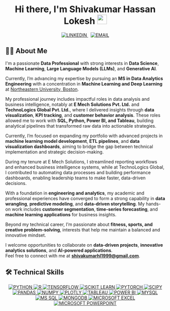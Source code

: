 <!-- HEADER -->
<h1 align="center">
  Hi there, I'm Shivakumar Hassan Lokesh 
  <img src="https://raw.githubusercontent.com/MartinHeinz/MartinHeinz/master/wave.gif" width="30px" />
</h1>

<!-- CONTACT BADGES -->
<p align="center">
  <a href="https://www.linkedin.com/in/shivakumar-hassan-lokesh-8b65ab365/" target="_blank">
    <img alt="LINKEDIN" src="https://img.shields.io/badge/LINKEDIN-0A66C2?style=for-the-badge&logo=linkedin&logoColor=white" />
  </a>
  &#8287;
  <a href="mailto:shivakumarhsnlokesh@gmail.com">
    <img alt="EMAIL" src="https://img.shields.io/badge/EMAIL-EA4335?style=for-the-badge&logo=gmail&logoColor=white" />
  </a>
</p>



## 🧑‍💻 About Me

I'm a passionate **Data Professional** with strong interests in **Data Science**, **Machine Learning**, **Large Language Models (LLMs)**, and **Generative AI**.  

Currently, I’m advancing my expertise by pursuing an **MS in Data Analytics Engineering** with a concentration in **Machine Learning and Deep Learning** at [Northeastern University, Boston](https://www.northeastern.edu/).  

My professional journey includes impactful roles in data analysis and business intelligence, notably at **E Mech Solutions Pvt. Ltd.** and **TechnoLogics Global Pvt. Ltd.**, where I delivered insights through **data visualization**, **KPI tracking**, and **customer behavior analysis**. These roles allowed me to work with **SQL, Python, Power BI, and Tableau**, building analytical pipelines that transformed raw data into actionable strategies.  

Currently, I’m focused on expanding my portfolio with advanced projects in **machine learning model development**, **ETL pipelines**, and **data visualization dashboards**, aiming to bridge the gap between technical implementation and strategic decision-making.  

During my tenure at E Mech Solutions, I streamlined reporting workflows and enhanced business intelligence systems, while at TechnoLogics Global, I contributed to automating data processes and building performance dashboards, enabling leadership teams to make faster, data-driven decisions.  

With a foundation in **engineering and analytics**, my academic and professional experiences have converged to form a strong capability in **data wrangling**, **predictive modeling**, and **data-driven storytelling**. My hands-on work includes **customer segmentation**, **time-series forecasting**, and **machine learning applications** for business insights.  

Beyond my technical career, I’m passionate about **fitness, sports, and creative problem-solving**, interests that help me maintain a balanced and innovative mindset.  

I welcome opportunities to collaborate on **data-driven projects**, **innovative analytics solutions**, and **AI-powered applications**.  
Feel free to connect with me at **shivakumarhl1999@gmail.com**.



## 🛠 Technical Skills
<p align="center">

  <!-- LANGUAGES & CORE -->
  <a href="https://www.python.org/" target="_blank">
    <img alt="PYTHON" src="https://img.shields.io/badge/PYTHON-3776AB?style=for-the-badge&logo=python&logoColor=white" />
  </a>
  <a href="https://www.r-project.org/" target="_blank">
    <img alt="R" src="https://img.shields.io/badge/R-276DC3?style=for-the-badge&logo=r&logoColor=white" />
  </a>



  <!-- ML / DS -->
  <a href="https://www.tensorflow.org/" target="_blank">
    <img alt="TENSORFLOW" src="https://img.shields.io/badge/TENSORFLOW-FF6F00?style=for-the-badge&logo=tensorflow&logoColor=white" />
  </a>
  <a href="https://scikit-learn.org/stable/" target="_blank">
    <img alt="SCIKIT LEARN" src="https://img.shields.io/badge/SCIKIT%20LEARN-F7931E?style=for-the-badge&logo=scikit-learn&logoColor=white" />
  </a>
  <a href="https://pytorch.org/" target="_blank">
    <img alt="PYTORCH" src="https://img.shields.io/badge/PYTORCH-EE4C2C?style=for-the-badge&logo=pytorch&logoColor=white" />
  </a>
  <a href="https://scipy.org/" target="_blank">
    <img alt="SCIPY" src="https://img.shields.io/badge/SCIPY-8CAAE6?style=for-the-badge&logo=scipy&logoColor=white" />
  </a>
  <a href="https://pandas.pydata.org/" target="_blank">
    <img alt="PANDAS" src="https://img.shields.io/badge/PANDAS-150458?style=for-the-badge&logo=pandas&logoColor=white" />
  </a>
  <a href="https://numpy.org/" target="_blank">
    <img alt="NUMPY" src="https://img.shields.io/badge/NUMPY-013243?style=for-the-badge&logo=numpy&logoColor=white" />
  </a>
  <a href="https://plotly.com/" target="_blank">
    <img alt="PLOTLY" src="https://img.shields.io/badge/PLOTLY-3F4F75?style=for-the-badge&logo=plotly&logoColor=white" />
  </a>



  <!-- VIZ / BI -->
  <a href="https://www.tableau.com/" target="_blank">
    <img alt="TABLEAU" src="https://img.shields.io/badge/TABLEAU-E97627?style=for-the-badge&logo=tableau&logoColor=white" />
  </a>
  <a href="https://powerbi.microsoft.com/" target="_blank">
    <img alt="POWER BI" src="https://img.shields.io/badge/POWER%20BI-F2C811?style=for-the-badge&logo=powerbi&logoColor=000000" />
  </a>

 

  <!-- DATABASES -->
  <a href="https://www.mysql.com/" target="_blank">
    <img alt="MYSQL" src="https://img.shields.io/badge/MYSQL-005C84?style=for-the-badge&logo=mysql&logoColor=white" />
  </a>
  <a href="https://www.microsoft.com/en-us/sql-server" target="_blank">
    <img alt="MS SQL" src="https://img.shields.io/badge/MS%20SQL%20SERVER-CC2927?style=for-the-badge&logo=microsoftsqlserver&logoColor=white" />
  </a>
  <a href="https://www.mongodb.com/" target="_blank">
    <img alt="MONGODB" src="https://img.shields.io/badge/MONGODB-47A248?style=for-the-badge&logo=mongodb&logoColor=white" />
  </a>

 

  <!-- PRODUCTIVITY -->
  <a href="https://www.microsoft.com/en-us/microsoft-365/excel" target="_blank">
    <img alt="MICROSOFT EXCEL" src="https://img.shields.io/badge/MICROSOFT%20EXCEL-217346?style=for-the-badge&logo=microsoftexcel&logoColor=white" />
  </a>
  <a href="https://www.microsoft.com/en-us/microsoft-365/powerpoint" target="_blank">
    <img alt="MICROSOFT POWERPOINT" src="https://img.shields.io/badge/MICROSOFT%20POWERPOINT-B7472A?style=for-the-badge&logo=microsoftpowerpoint&logoColor=white" />
  </a>

</p>
